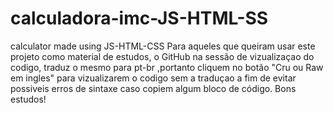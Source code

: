 # calculadora-imc-JS-HTML-SS
calculator made using JS-HTML-CSS
 Para aqueles que queiram usar este projeto como material de estudos, o GitHub na sessão de vizualizaçao do codigo,
 traduz o mesmo para pt-br ,portanto cliquem no botão "Cru ou Raw em ingles" para vizualizarem o codigo sem a traduçao a fim de evitar possiveis erros de sintaxe caso copiem algum bloco de código.
 Bons estudos!
